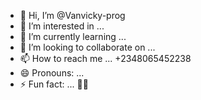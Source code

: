 - 👋 Hi, I’m @Vanvicky-prog
- 👀 I’m interested in ...
- 🌱 I’m currently learning ...
- 💞️ I’m looking to collaborate on ...
- 📫 How to reach me ... +2348065452238
- 😄 Pronouns: ...
- ⚡ Fun fact: ... 👻😎

<!---
Vanvicky-prog/Vanvicky-prog is a ✨ special ✨ repository because its `README.md` (this file) appears on your GitHub profile.
You can click the Preview link to take a look at your changes.
--->

